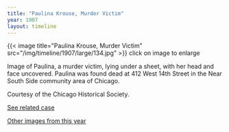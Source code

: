 ```yaml
---
title: "Paulina Krouse, Murder Victim"
year: 1907
layout: timeline
---
```


{{< image title="Paulina Krouse, Murder Victim" src="/img/timeline/1907/large/134.jpg" >}}
click on image to enlarge

Image of Paulina, a murder victim, lying under a sheet, with her head and face uncovered. Paulina was found dead at 412 West 14th Street in the Near South Side community area of Chicago. 

Courtesy of the Chicago Historical Society. 

[See related case](/database/1245/) 

[Other images from this year](/historical/timeline/1907)